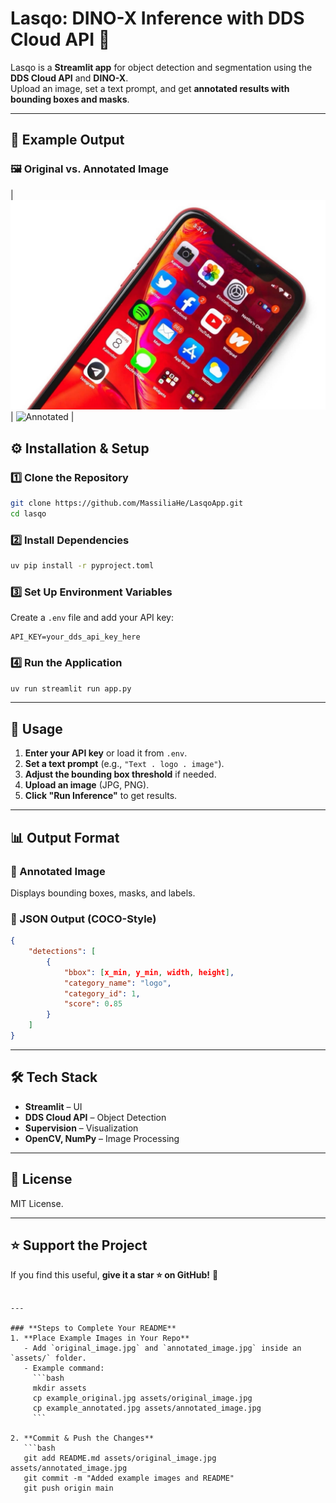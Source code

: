 
# **Lasqo: DINO-X Inference with DDS Cloud API** 🚀  

Lasqo is a **Streamlit app** for object detection and segmentation using the **DDS Cloud API** and **DINO-X**.  
Upload an image, set a text prompt, and get **annotated results with bounding boxes and masks**.

---

## 📌 **Example Output**  

### 🖼️ **Original vs. Annotated Image**  
| ![Original](assets/iphone-apps-app-store.jpg) | ![Annotated](assets/iphone-apps-app-store-annotated.png) | 

## ⚙️ **Installation & Setup**  

### **1️⃣ Clone the Repository**  
```bash
git clone https://github.com/MassiliaHe/LasqoApp.git
cd lasqo
```

### **2️⃣ Install Dependencies**  
```bash
uv pip install -r pyproject.toml
```

### **3️⃣ Set Up Environment Variables**  
Create a `.env` file and add your API key:  
```env
API_KEY=your_dds_api_key_here
```

### **4️⃣ Run the Application**  
```bash
uv run streamlit run app.py
```

---

## 🎯 **Usage**  

1. **Enter your API key** or load it from `.env`.  
2. **Set a text prompt** (e.g., `"Text . logo . image"`).  
3. **Adjust the bounding box threshold** if needed.  
4. **Upload an image** (JPG, PNG).  
5. **Click "Run Inference"** to get results.  

---

## 📊 **Output Format**  

### **📌 Annotated Image**  
Displays bounding boxes, masks, and labels.  

### **📌 JSON Output (COCO-Style)**  
```json
{
    "detections": [
        {
            "bbox": [x_min, y_min, width, height],
            "category_name": "logo",
            "category_id": 1,
            "score": 0.85
        }
    ]
}
```

---

## 🛠 **Tech Stack**  
- **Streamlit** – UI  
- **DDS Cloud API** – Object Detection  
- **Supervision** – Visualization  
- **OpenCV, NumPy** – Image Processing  

---

## 📜 **License**  
MIT License.  

---

## ⭐ **Support the Project**  
If you find this useful, **give it a star ⭐ on GitHub!** 🎉
```

---

### **Steps to Complete Your README**
1. **Place Example Images in Your Repo**  
   - Add `original_image.jpg` and `annotated_image.jpg` inside an `assets/` folder.
   - Example command:
     ```bash
     mkdir assets
     cp example_original.jpg assets/original_image.jpg
     cp example_annotated.jpg assets/annotated_image.jpg
     ```

2. **Commit & Push the Changes**  
   ```bash
   git add README.md assets/original_image.jpg assets/annotated_image.jpg
   git commit -m "Added example images and README"
   git push origin main
   ```
